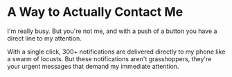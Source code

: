 # A Way to Actually Contact Me

I'm really busy. But you're not me, and with a push of a button you have a direct line to my attention.

With a single click, 300+ notifications are delivered directly to my phone like a swarm of locusts. But these notifications aren't grasshoppers, they're your urgent messages that demand my immediate attention.